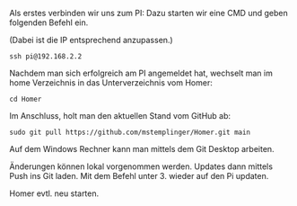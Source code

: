 
Als erstes verbinden wir uns zum PI:
Dazu starten wir eine CMD und geben folgenden Befehl ein. 

(Dabei ist die IP entsprechend anzupassen.)

```
ssh pi@192.168.2.2
```

Nachdem man sich erfolgreich am PI angemeldet hat, wechselt man im home Verzeichnis in das Unterverzeichnis vom Homer:

```
cd Homer
```

Im Anschluss, holt man den aktuellen Stand vom GitHub ab:

```
sudo git pull https://github.com/mstemplinger/Homer.git main
```



Auf dem Windows Rechner kann man mittels dem Git Desktop arbeiten.

Änderungen können lokal vorgenommen werden.
Updates dann mittels Push ins Git laden.
Mit dem Befehl unter 3. wieder auf den Pi updaten.

Homer evtl. neu starten.
